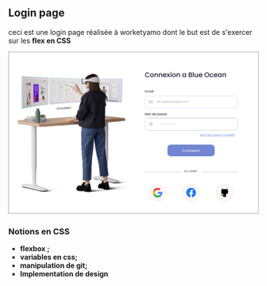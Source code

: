 ## Login page 
ceci est une login page réalisée à worketyamo dont le but est de s'exercer sur les  <b> flex en CSS<b> 

<img src="./assets/img/sign-mark.png">

### Notions en CSS 
- flexbox ;
- variables en css; 
- manipulation de git; 
- Implementation de design

